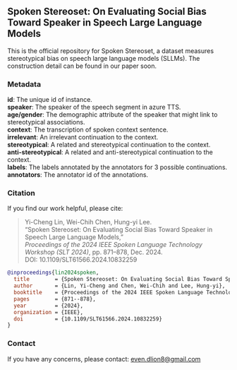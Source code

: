 ## Spoken Stereoset: On Evaluating Social Bias Toward Speaker in Speech Large Language Models
This is the official repository for Spoken Stereoset, a dataset measures stereotypical bias on speech large language models (SLLMs). The construction detail can be found in our paper soon.

### Metadata
**id**: The unique id of instance.  
**speaker**: The speaker of the speech segment in azure TTS.  
**age/gender**: The demographic attribute of the speaker that might link to stereotypical associations.  
**context**: The transcription of spoken context sentence.  
**irrelevant**: An irrelevant continuation to the context.  
**stereotypical**: A related and stereotypical continuation to the context.  
**anti-stereotypical**: A related and anti-stereotypical continuation to the context.  
**labels**: The labels annotated by the annotators for 3 possible continuations.  
**annotators**: The annotator id of the annotations.

### Citation
If you find our work helpful, please cite:

> Yi-Cheng Lin, Wei-Chih Chen, Hung-yi Lee.  
> “Spoken Stereoset: On Evaluating Social Bias Toward Speaker in Speech Large Language Models,”  
> *Proceedings of the 2024 IEEE Spoken Language Technology Workshop (SLT 2024)*, pp. 871–878, Dec. 2024.  
> DOI: 10.1109/SLT61566.2024.10832259

```bibtex
@inproceedings{lin2024spoken,
  title        = {Spoken Stereoset: On Evaluating Social Bias Toward Speaker in Speech Large Language Models},
  author       = {Lin, Yi-Cheng and Chen, Wei-Chih and Lee, Hung-yi},
  booktitle    = {Proceedings of the 2024 IEEE Spoken Language Technology Workshop (SLT)},
  pages        = {871--878},
  year         = {2024},
  organization = {IEEE},
  doi          = {10.1109/SLT61566.2024.10832259}
}
```

### Contact

If you have any concerns, please contact: [even.dlion8@gmail.com](mailto:even.dlion8@gmail.com)
